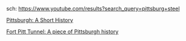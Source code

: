 sch: https://www.youtube.com/results?search_query=pittsburg+steel

[Pittsburgh: A Short History](https://youtu.be/tgKg_PIN4qs)

[Fort Pitt Tunnel: A piece of Pittsburgh history](https://youtu.be/v7zERzLpTfw)
